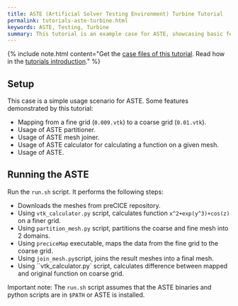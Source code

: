 ```yaml
---
title: ASTE (Artificial Solver Testing Environment) Turbine Tutorial
permalink: tutorials-aste-turbine.html
keywords: ASTE, Testing, Turbine
summary: This tutorial is an example case for ASTE, showcasing basic features and usage of ASTE.
---
```


{% include note.html content="Get the [case files of this tutorial](https://github.com/precice/tutorials/tree/master/aste-turbine). Read how in the [tutorials introduction](https://precice.org/tutorials.html)." %}

## Setup

This case is a simple usage scenario for ASTE. Some features demonstrated by this tutorial:

* Mapping from a fine grid (`0.009.vtk`) to a coarse grid (`0.01.vtk`).
* Usage of ASTE partitioner.
* Usage of ASTE mesh joiner.
* Usage of ASTE calculator for calculating a function on a given mesh.
* Usage of ASTE.

## Running the ASTE

Run the `run.sh` script. It performs the following steps:

* Downloads the meshes from preCICE repository.
* Using `vtk_calculator.py` script, calculates function `x^2+exp(y^3)+cos(z)` on a finer grid.
* Using `partition_mesh.py` script, partitions the coarse and fine mesh into 2 domains.
* Using `preciceMap` executable, maps the data from the fine grid to the coarse grid.
* Using `join_mesh.py`script, joins the result meshes into a final mesh.
* Using ``vtk_calculator.py` script, calculates difference between mapped and original function on coarse grid.

Important note:  The `run.sh` script assumes that the ASTE binaries and python scripts are in `$PATH` or ASTE is installed.
